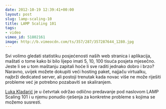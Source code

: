```yaml
---
date: 2012-10-19 12:39:41+00:00
layout: post
slug: lamp-scaling-10
title: LAMP Scaling 101
tags:
- video
vimeo_id: 51802161
image: http://b.vimeocdn.com/ts/357/287/357287644_1280.jpg
---
```


Svi volimo gledati statistiku posjećenosti naših web stranica i aplikacija,
maštati o tome kako bi bilo lijepo imati 5, 10, 100 tisuća posjeta mjesečno.
Jeste li se u tom maštanju zapitali hoće li sve raditi jednako dobro i brzo?
Naravno, uvijek možete dokupiti veći hosting paket, najjaču virtualku, najbrži
dedicated server, ali postoji trenutak kada novac više ne može riješiti probleme
već je potrebno pozabaviti se skaliranjem.

[Luka Kladarić](https://twitter.com/allixsenos) je u četvrtak održao odlično
predavanje pod naslovom LAMP Scaling 101 i u njemu ponudio rješenja za
konkretne probleme s kojima se možemo susresti.
